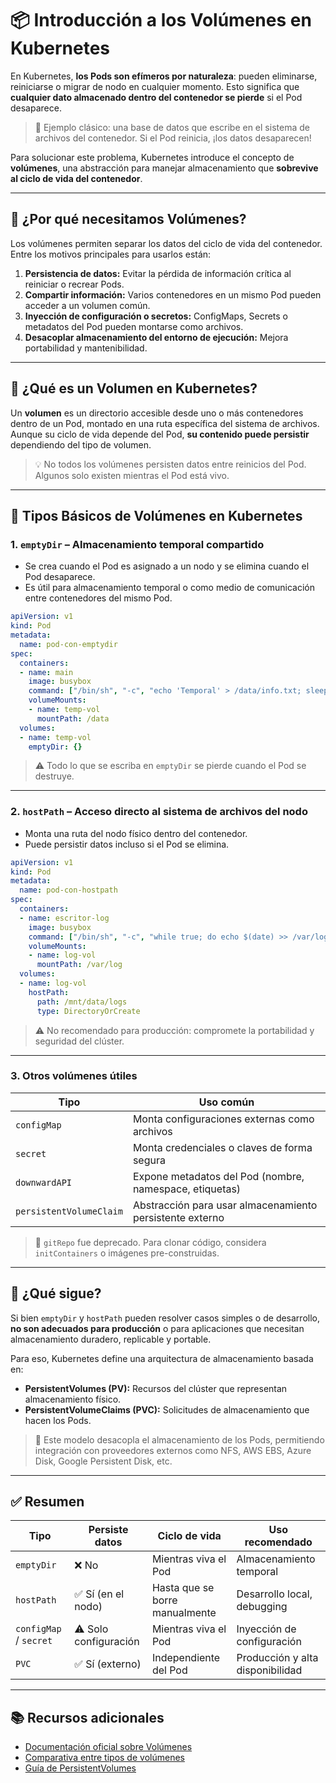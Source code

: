 # 📦 Introducción a los Volúmenes en Kubernetes

En Kubernetes, **los Pods son efímeros por naturaleza**: pueden eliminarse, reiniciarse o migrar de nodo en cualquier momento. Esto significa que **cualquier dato almacenado dentro del contenedor se pierde** si el Pod desaparece. 

> 🧨 Ejemplo clásico: una base de datos que escribe en el sistema de archivos del contenedor. Si el Pod reinicia, ¡los datos desaparecen!

Para solucionar este problema, Kubernetes introduce el concepto de **volúmenes**, una abstracción para manejar almacenamiento que **sobrevive al ciclo de vida del contenedor**.

---

## 🤔 ¿Por qué necesitamos Volúmenes?

Los volúmenes permiten separar los datos del ciclo de vida del contenedor. Entre los motivos principales para usarlos están:

1. **Persistencia de datos:** Evitar la pérdida de información crítica al reiniciar o recrear Pods.
2. **Compartir información:** Varios contenedores en un mismo Pod pueden acceder a un volumen común.
3. **Inyección de configuración o secretos:** ConfigMaps, Secrets o metadatos del Pod pueden montarse como archivos.
4. **Desacoplar almacenamiento del entorno de ejecución:** Mejora portabilidad y mantenibilidad.

---

## 📁 ¿Qué es un Volumen en Kubernetes?

Un **volumen** es un directorio accesible desde uno o más contenedores dentro de un Pod, montado en una ruta específica del sistema de archivos. Aunque su ciclo de vida depende del Pod, **su contenido puede persistir** dependiendo del tipo de volumen.

> 💡 No todos los volúmenes persisten datos entre reinicios del Pod. Algunos solo existen mientras el Pod está vivo.

---

## 📌 Tipos Básicos de Volúmenes en Kubernetes

### 1. `emptyDir` – Almacenamiento temporal compartido

- Se crea cuando el Pod es asignado a un nodo y se elimina cuando el Pod desaparece.
- Es útil para almacenamiento temporal o como medio de comunicación entre contenedores del mismo Pod.

```yaml
apiVersion: v1
kind: Pod
metadata:
  name: pod-con-emptydir
spec:
  containers:
  - name: main
    image: busybox
    command: ["/bin/sh", "-c", "echo 'Temporal' > /data/info.txt; sleep 3600"]
    volumeMounts:
    - name: temp-vol
      mountPath: /data
  volumes:
  - name: temp-vol
    emptyDir: {}
````

> ⚠️ Todo lo que se escriba en `emptyDir` se pierde cuando el Pod se destruye.

---

### 2. `hostPath` – Acceso directo al sistema de archivos del nodo

* Monta una ruta del nodo físico dentro del contenedor.
* Puede persistir datos incluso si el Pod se elimina.

```yaml
apiVersion: v1
kind: Pod
metadata:
  name: pod-con-hostpath
spec:
  containers:
  - name: escritor-log
    image: busybox
    command: ["/bin/sh", "-c", "while true; do echo $(date) >> /var/log/app.log; sleep 5; done"]
    volumeMounts:
    - name: log-vol
      mountPath: /var/log
  volumes:
  - name: log-vol
    hostPath:
      path: /mnt/data/logs
      type: DirectoryOrCreate
```

> ⚠️ No recomendado para producción: compromete la portabilidad y seguridad del clúster.

---

### 3. Otros volúmenes útiles

| Tipo                    | Uso común                                                |
| ----------------------- | -------------------------------------------------------- |
| `configMap`             | Monta configuraciones externas como archivos             |
| `secret`                | Monta credenciales o claves de forma segura              |
| `downwardAPI`           | Expone metadatos del Pod (nombre, namespace, etiquetas)  |
| `persistentVolumeClaim` | Abstracción para usar almacenamiento persistente externo |

> 🛑 `gitRepo` fue deprecado. Para clonar código, considera `initContainers` o imágenes pre-construidas.

---

## 🧱 ¿Qué sigue?

Si bien `emptyDir` y `hostPath` pueden resolver casos simples o de desarrollo, **no son adecuados para producción** o para aplicaciones que necesitan almacenamiento duradero, replicable y portable.

Para eso, Kubernetes define una arquitectura de almacenamiento basada en:

* **PersistentVolumes (PV):** Recursos del clúster que representan almacenamiento físico.
* **PersistentVolumeClaims (PVC):** Solicitudes de almacenamiento que hacen los Pods.

> 🧩 Este modelo desacopla el almacenamiento de los Pods, permitiendo integración con proveedores externos como NFS, AWS EBS, Azure Disk, Google Persistent Disk, etc.

---

## ✅ Resumen

| Tipo                   | Persiste datos        | Ciclo de vida                  | Uso recomendado                  |
| ---------------------- | --------------------- | ------------------------------ | -------------------------------- |
| `emptyDir`             | ❌ No                  | Mientras viva el Pod           | Almacenamiento temporal          |
| `hostPath`             | ✅ Sí (en el nodo)     | Hasta que se borre manualmente | Desarrollo local, debugging      |
| `configMap` / `secret` | ⚠️ Solo configuración | Mientras viva el Pod           | Inyección de configuración       |
| `PVC`                  | ✅ Sí (externo)        | Independiente del Pod          | Producción y alta disponibilidad |

---

## 📚 Recursos adicionales

* [Documentación oficial sobre Volúmenes](https://kubernetes.io/es/docs/concepts/storage/volumes/)
* [Comparativa entre tipos de volúmenes](https://kubernetes.io/docs/concepts/storage/volumes/#types-of-volumes)
* [Guía de PersistentVolumes](https://kubernetes.io/es/docs/concepts/storage/persistent-volumes/)
